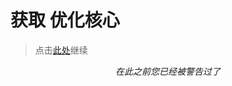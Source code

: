# 获取 优化核心

> 点击[此处](https://github.com/SIRT43/Optimization-Core/releases/download/1.18.1-fabric/Optimization-Core-1.18.1-fabric-demo.dilapidation.zip)继续

*<p align="center">在此之前您已经被警告过了</p>*